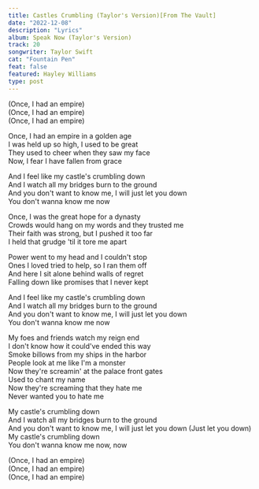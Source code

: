 ```yaml
---
title: Castles Crumbling (Taylor's Version)[From The Vault]
date: "2022-12-08"
description: "Lyrics"
album: Speak Now (Taylor's Version)
track: 20
songwriter: Taylor Swift
cat: "Fountain Pen"
feat: false
featured: Hayley Williams
type: post
---
```


<p className="intro">
(Once, I had an empire) <br />
(Once, I had an empire) <br />
(Once, I had an empire)
</p>
<p className="verse-one">
Once, I had an empire in a golden age <br />
I was held up so high, I used to be great <br />
They used to cheer when they saw my face <br />
Now, I fear I have fallen from grace
</p>
<p className="chorus">
And I feel like my castle's crumbling down <br />
And I watch all my bridges burn to the ground <br />
And you don't want to know me, I will just let you down <br />
You don't wanna know me now
</p>
<p className="verse-two">
Once, I was the great hope for a dynasty<br />
Crowds would hang on my words and they trusted me<br />
Their faith was strong, but I pushed it too far<br />
I held that grudge 'til it tore me apart
</p>
<p className="pre-chorus">
Power went to my head and I couldn't stop <br />
Ones I loved tried to help, so I ran them off<br />
And here I sit alone behind walls of regret<br />
Falling down like promises that I never kept
</p>
<p className="chorus">
And I feel like my castle's crumbling down <br />
And I watch all my bridges burn to the ground <br />
And you don't want to know me, I will just let you down <br />
You don't wanna know me now
</p>
<p className="bridge">
My foes and friends watch my reign end <br />
I don't know how it could've ended this way <br />
Smoke billows from my ships in the harbor <br />
People look at me like I'm a monster <br />
Now they're screamin' at the palace front gates <br />
Used to chant my name <br />
Now they're screaming that they hate me <br />
Never wanted you to hate me
</p>
<p className="chorus">
My castle's crumbling down <br />
And I watch all my bridges burn to the ground <br />
And you don't want to know me, I will just let you down (Just let you down) <br />
My castle's crumbling down <br />
You don't wanna know me now, now
</p>
<p className="outro">
(Once, I had an empire)<br />
(Once, I had an empire)<br />
(Once, I had an empire)
</p>
